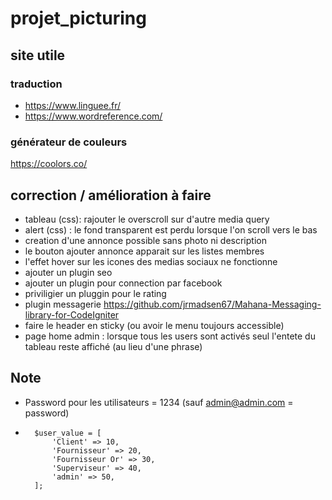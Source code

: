 # projet_picturing

## site utile
### traduction
* https://www.linguee.fr/
* https://www.wordreference.com/
### générateur de couleurs
https://coolors.co/

## correction / amélioration à faire
* tableau (css): rajouter le overscroll sur d'autre media query
* alert (css) : le fond transparent est perdu lorsque l'on scroll vers le bas
* creation d'une annonce possible sans photo ni description
* le bouton ajouter annonce apparait sur les listes membres
* l'effet hover sur les icones des medias sociaux ne fonctionne
* ajouter un plugin seo
* ajouter un plugin pour connection par facebook
* priviligier un pluggin pour le rating
* plugin messagerie https://github.com/jrmadsen67/Mahana-Messaging-library-for-CodeIgniter
* faire le header en sticky (ou avoir le menu toujours accessible)
* page home admin : lorsque tous les users sont activés seul l'entete du tableau reste affiché (au lieu d'une phrase)

## Note
* Password pour les utilisateurs = 1234 (sauf admin@admin.com = password)
* 		$user_value = [
			'Client' => 10,
			'Fournisseur' => 20,
			'Fournisseur Or' => 30,
			'Superviseur' => 40,
			'admin' => 50,
		];
